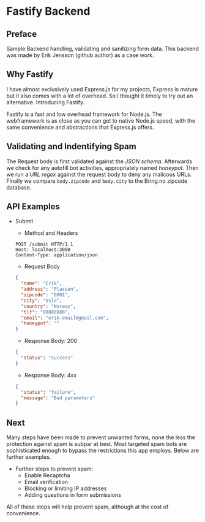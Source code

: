 # Fastify Backend

## Preface

Sample Backend handling, validating and sanitizing form data. This backend was made by Erik Jensson (github author) as a case work.

## Why Fastify

I have almost exclusively used Express.js for my projects, Express is mature but it also comes with a lot of overhead. So I thought it timely to try out an alternative. Introducing Fastify.

Fastify is a fast and low overhead framework for Node.js. The webframework is as close as you can get to native Node.js speed, with the same convenience and abstractions that Express.js offers.

## Validating and Indentifying Spam

The Request body is first validated against the _JSON schema_. Afterwards we check for any autofill bot activities, appropriately named _honeypot_. Then we run a _URL regex_ against the request body to deny any malicous URLs. Finally we compare `body.zipcode` and `body.city` to the Bring.no zipcode database.

## API Examples

- Submit

  - Method and Headers

  ```
  POST /submit HTTP/1.1
  Host: localhost:3000
  Content-Type: application/json
  ```

  - Request Body

  ```json
  {
    "name": "Erik",
    "address": "Plassen",
    "zipcode": "0001",
    "city": "Oslo",
    "country": "Norway",
    "tlf": "88888888",
    "email": "erik.email@gmail.com",
    "honeypot": ""
  }
  ```

  - Response Body: 200

  ```json
  {
    "status": "success"
  }
  ```

  - Response Body: 4xx

  ```json
  {
    "status": "failure",
    "message": "Bad parameters"
  }
  ```

## Next

Many steps have been made to prevent unwanted forms, none the less the protection against spam is subpar at best. Most targeted spam bots are sophisticated enough to bypass the restrictions this app employs. Below are further examples.

- Further steps to prevent spam:
  - Enable Recaptcha
  - Email verification
  - Blocking or limiting IP addresses
  - Adding questions in form submissions

All of these steps will help prevent spam, although at the cost of convenience.
